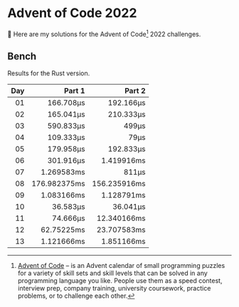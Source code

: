 # Advent of Code 2022

:wave: Here are my solutions for the Advent of Code[^aoc] 2022 challenges.

## Bench

Results for the Rust version.

<!-- BENCH TABLE -->

| Day |       Part 1 |       Part 2 |
| --: | -----------: | -----------: |
|  01 |    166.708µs |    192.166µs |
|  02 |    165.041µs |    210.333µs |
|  03 |    590.833µs |        499µs |
|  04 |    109.333µs |         79µs |
|  05 |    179.958µs |    192.833µs |
|  06 |    301.916µs |   1.419916ms |
|  07 |   1.269583ms |        811µs |
|  08 | 176.982375ms | 156.235916ms |
|  09 |   1.083166ms |   1.128791ms |
|  10 |     36.583µs |     36.041µs |
|  11 |     74.666µs |  12.340166ms |
|  12 |   62.75225ms |  23.707583ms |
|  13 |   1.121666ms |   1.851166ms |

<!-- /BENCH TABLE -->

[^aoc]: [Advent of Code][aoc] – is an Advent calendar of small programming puzzles for a variety of skill sets and skill levels that can be solved in any programming language you like. People use them as a speed contest, interview prep, company training, university coursework, practice problems, or to challenge each other.

[aoc]: https://adventofcode.com
